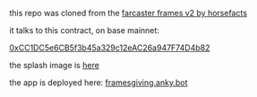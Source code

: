 this repo was cloned from the [farcaster frames v2 by horsefacts](https://github.com/farcasterxyz/frames-v2-demo)

it talks to this contract, on base mainnet:

[0xCC1DC5e6CB5f3b45a329c12eAC26a947F74D4b82](https://basescan.org/address/0xCC1DC5e6CB5f3b45a329c12eAC26a947F74D4b82#code)

the splash image is [here](https://github.com/jpfraneto/images/blob/main/splash222.png?raw=true)

the app is deployed here: [framesgiving.anky.bot](https://framesgiving.anky.bot)
